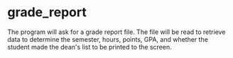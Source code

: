 # grade_report
The program will ask for a grade report file. The file will be read to retrieve data to determine the semester, hours, points, GPA, and whether the student made the dean's list to be printed to the screen.
